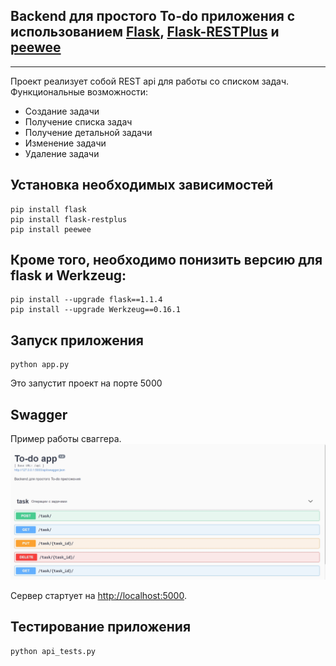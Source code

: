 ## Backend для простого To-do приложения с использованием [Flask](https://flask.palletsprojects.com/), [Flask-RESTPlus](https://flask-restplus.readthedocs.io/en/stable/index.html) и [peewee](http://docs.peewee-orm.com/)

---

Проект реализует собой REST api для работы со списком задач.
Функциональные возможности:
* Создание задачи
* Получение списка задач
* Получение детальной задачи
* Изменение задачи
* Удаление задачи


## Установка необходимых зависимостей

```
pip install flask
pip install flask-restplus
pip install peewee

```

## Кроме того, необходимо понизить версию для flask и Werkzeug:

```
pip install --upgrade flask==1.1.4
pip install --upgrade Werkzeug==0.16.1
```

## Запуск приложения

```
python app.py

```

Это запустит проект на порте 5000

## Swagger

Пример работы сваггера.
![alt text](sample_task.jpg)

Сервер стартует на <http://localhost:5000>.

## Тестирование приложения

```
python api_tests.py
```
